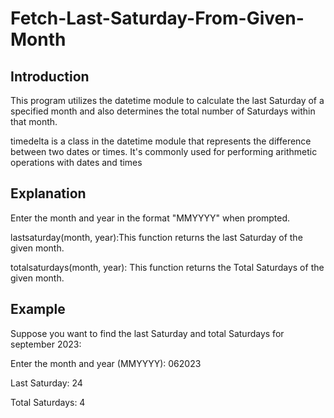 # Fetch-Last-Saturday-From-Given-Month

## Introduction
This  program utilizes the datetime module to calculate the last Saturday of a specified month and also determines the total number of Saturdays within that month.

timedelta is a class in the datetime module that represents the difference between two dates or times. It's commonly used for performing arithmetic operations with dates and times


## Explanation

Enter the month and year in the format "MMYYYY" when prompted.

lastsaturday(month, year):This function returns the last Saturday of the given month.

totalsaturdays(month, year): This function returns the Total Saturdays of the given month.


## Example
Suppose you want to find the last Saturday and total Saturdays for september 2023:

Enter the month and year (MMYYYY): 062023

Last Saturday: 24

Total Saturdays: 4



